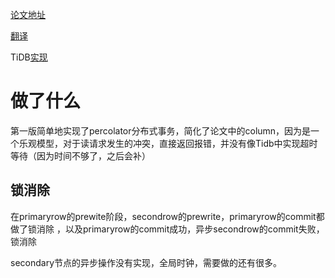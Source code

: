 [论文地址](https://storage.googleapis.com/pub-tools-public-publication-data/pdf/36726.pdf)

[翻译](https://www.cnblogs.com/luozhiyun/p/15376890.html)

TiDB[实现](https://pingcap.com/zh/blog/tidb-transaction-model)

# 做了什么

第一版简单地实现了percolator分布式事务，简化了论文中的column，因为是一个乐观模型，对于读请求发生的冲突，直接返回报错，并没有像Tidb中实现超时等待（因为时间不够了，之后会补）


## 锁消除

在primaryrow的prewite阶段，secondrow的prewrite，primaryrow的commit都做了锁消除
，以及primaryrow的commit成功，异步secondrow的commit失败，锁消除

secondary节点的异步操作没有实现，全局时钟，需要做的还有很多。

